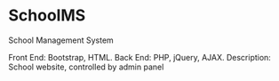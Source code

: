 # SchoolMS
School Management System


Front End: Bootstrap, HTML.
Back End: PHP, jQuery, AJAX.
Description: School website, controlled by admin panel
